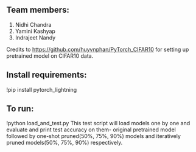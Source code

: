 ## Team members:
1. Nidhi Chandra
2. Yamini Kashyap
3. Indrajeet Nandy

Credits to https://github.com/huyvnphan/PyTorch_CIFAR10 for setting up pretrained model on CIFAR10 data.

## Install requirements:
!pip install pytorch_lightning

## To run:
!python load_and_test.py
This test script will load models one by one and evaluate and print test accuracy on them- original pretrained model followed by one-shot pruned(50%, 75%, 90%) models and iteratively pruned models(50%, 75%, 90%) respectively. 
